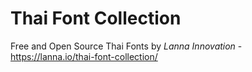 # Thai Font Collection

Free and Open Source Thai Fonts by *Lanna Innovation* - <https://lanna.io/thai-font-collection/>
